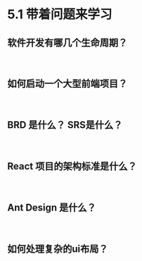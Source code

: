 # 5.1 带着问题来学习

## 软件开发有哪几个生命周期？
<br />

## 如何启动一个大型前端项目？
<br />

## BRD 是什么？ SRS是什么？
<br />

## React 项目的架构标准是什么？
<br />

## Ant Design 是什么？
<br />

## 如何处理复杂的ui布局？



